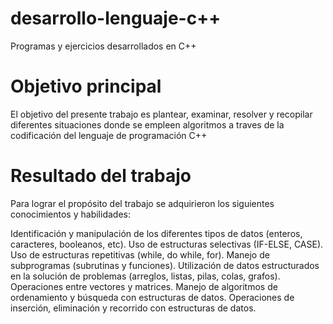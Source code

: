 # desarrollo-lenguaje-c++
Programas y ejercicios desarrollados en C++

# Objetivo principal
El objetivo del presente trabajo es plantear, examinar, resolver y recopilar diferentes situaciones donde se empleen
algoritmos a traves de la codificación del lenguaje de programación C++

# Resultado del trabajo 
Para lograr el propósito del trabajo se adquirieron los siguientes conocimientos y habilidades:

Identificación y manipulación de los diferentes tipos de datos (enteros, caracteres, booleanos, etc).
Uso de estructuras selectivas (IF-ELSE, CASE).
Uso de estructuras repetitivas (while, do  while, for).
Manejo de subprogramas (subrutinas y funciones).
Utilización de datos estructurados en la solución de problemas (arreglos, listas, pilas, colas, grafos).
Operaciones entre vectores y matrices.
Manejo de algoritmos de ordenamiento y búsqueda con estructuras de datos.
Operaciones de inserción, eliminación y recorrido con estructuras de datos.






